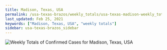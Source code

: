 ```yaml
---
title: Madison, Texas, USA
permalink: /usa-texas-brazos/weekly_totals/usa-texas-madison-weekly_totals.html
last_updated: Feb 25, 2021
keywords: ["Madison, Texas, USA", "weekly totals"]
sidebar: usa-texas-brazos_sidebar
---
```


![Weekly Totals of Confirmed Cases for Madison, Texas, USA](/covid_tracker/images/graphs/usa-texas-madison-weekly_totals_graph.png)
